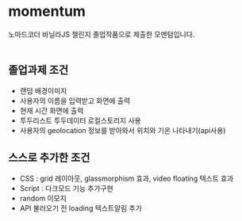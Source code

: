 # momentum
노마드코더 바닐라JS 챌린지 졸업작품으로 제출한 모멘텀입니다.
<br/><br/>

## 졸업과제 조건
- 랜덤 배경이미지
- 사용자의 이름을 입력받고 화면에 출력
- 현재 시간 화면에 출력
- 투두리스트 투두데이터 로컬스토리지 사용
- 사용자의 geolocation 정보를 받아와서 위치와 기온 나타내기(api사용)

## 스스로 추가한 조건
- CSS : grid 레이아웃, glassmorphism 효과, video floating 텍스트 효과
- Script : 다크모드 기능 추가구현
- random 이모지
- API 불러오기 전 loading 텍스트알림 추가
